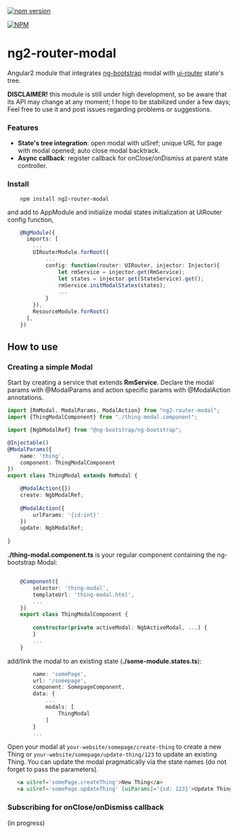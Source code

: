 
[![npm version](https://badge.fury.io/js/ng2-router-modal.svg)](https://badge.fury.io/js/ng2-router-modal)

[![NPM](https://nodei.co/npm/ng2-router-modal.png?downloads=true&downloadRank=true&stars=true)](https://nodei.co/npm/ng2-router-modal/)

# ng2-router-modal
Angular2 module that integrates [ng-bootstrap](https://ng-bootstrap.github.io) modal with [ui-router](https://ui-router.github.io/ng2/) state's tree.

**DISCLAIMER!** this module is still under high development, so be aware that its API may change at any moment; I hope to be stabilized under a few days; Feel free to use it and post issues regarding problems or suggestions. 

### Features
* **State's tree integration**: open modal with uiSref; unique URL for page with modal opened; auto close modal backtrack.
* **Async callback**: register callback for onClose/onDismiss at parent state controller.

### Install

```
    npm install ng2-router-modal
```

and add to AppModule and initialize modal states initialization at UIRouter config function,

```ts
    @NgModule({
      imports: [
        ... 
        UIRouterModule.forRoot({
            ...
            config: function(router: UIRouter, injector: Injector){
                let rmService = injector.get(RmService);
                let states = injector.get(StateService).get();
                rmService.initModalStates(states);
                ...
            }
        }),
        ResourceModule.forRoot()
      ],
    })
```


## How to use

### Creating a simple Modal

Start by creating a service that extends **RmService**. Declare the modal params with @ModalParams and action specific params with @ModalAction annotations.

```ts
import {RmModal, ModalParams, ModalAction} from "ng2-router-modal";
import {ThingModalComponent} from "./thing-modal.component";

import {NgbModalRef} from "@ng-bootstrap/ng-bootstrap";

@Injectable()
@ModalParams({
    name: 'thing',
    component: ThingModalComponent
})
export class ThingModal extends RmModal {

    @ModalAction({})
    create: NgbModalRef;
    
    @ModalAction({
        urlParams: '{id:int}'
    })
    update: NgbModalRef;
    
}
```

**./thing-modal.component.ts** is your regular component containing the ng-bootstrap Modal:
```ts

    @Component({
        selector: 'thing-modal',
        templateUrl: 'thing-modal.html',
        ... 
    })
    export class ThingModalComponent {
    
        constructor(private activeModal: NgbActiveModal, ...) {
        }
        ... 
    }

```

add/link the modal to an existing state (**./some-module.states.ts**):
```ts
        name: 'somePage',
        url: '/somepage',
        component: SomepageComponent,
        data: {
            ...
            modals: [
                ThingModal
            ]
        }
        ...
```

Open your modal at `your-website/somepage/create-thing` to create a new Thing or `your-website/somepage/update-thing/123`
to update an existing Thing. You can update the modal pragmatically via the state names (do not forget to pass the parameters).
```html 
   <a uiSref='somePage.createThing'>New Thing</a>
   <a uiSref='somePage.updateThing' [uiParams]='{id: 123}'>Update Thing 123</a>
```


### Subscribing for onClose/onDismiss callback
(in progress)
